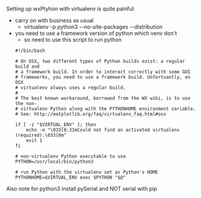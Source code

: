 Setting up wxPtyhon with virtualenv is quite painful:
- carry on with business as usual
  - virtualenv -p python3 --no-site-packages --distribution <name>
- you need to use a framework version of python which venv don't
  - so need to use this script to run python
  ```
  #!/bin/bash

  # On OSX, two different types of Python builds exist: a regular build and
  # a framework build. In order to interact correctly with some GUI
  # frameworks, you need to use a framework build. Unfortuantly, on OSX
  # virtualenv always uses a regular build.
  #
  # The best known workaround, borrowed from the WX wiki, is to use the non-
  # virtualenv Python along with the PYTHONHOME environment variable.
  # See: http://matplotlib.org/faq/virtualenv_faq.html#osx

  if [ -z "$VIRTUAL_ENV" ]; then
      echo -e "\033[0;31mCould not find an activated virtualenv (required).\033[0m"
      exit 1
  fi

  # non-virtualenv Python executable to use
  PYTHON=/usr/local/bin/python3

  # run Python with the virtualenv set as Python's HOME
  PYTHONHOME=$VIRTUAL_ENV exec $PYTHON "$@"
  ```

Also note for python3 install pySerial and NOT serial with pip